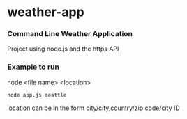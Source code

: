 # weather-app
<h3>Command Line Weather Application</h3>
<p>Project using node.js and the https API</p>
<h3>Example to run</h3>
<p>node &lt;file name&gt; &lt;location&gt;</p>
<code>node app.js seattle</code>
</br>
<p>location can be in the form city/city,country/zip code/city ID
